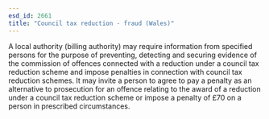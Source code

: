 ```yaml
---
esd_id: 2661
title: "Council tax reduction - fraud (Wales)"
---
```


A local authority (billing authority) may require information from specified persons for the purpose of preventing, detecting and securing evidence of the commission of offences connected with a reduction under a council tax reduction scheme and impose penalties in connection with council tax reduction schemes.
It may invite a person to agree to pay a penalty as an alternative to prosecution for an offence relating to the award of a reduction under a council tax reduction scheme or impose a penalty of £70 on a person in prescribed circumstances. 

